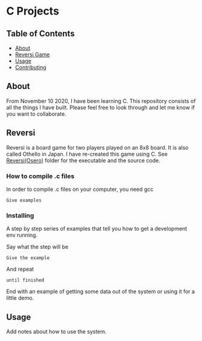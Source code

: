 # C Projects

## Table of Contents

- [About](#about)
- [Reversi Game](#reversi)
- [Usage](#usage)
- [Contributing](../CONTRIBUTING.md)

## About <a name = "about"></a>

From November 10  2020, I have been learning C. This repository consists of all the things I have built. Please feel free to look through and let me know if you want to collaborate.

## Reversi <a name = "reversi"></a>

Reversi is a board game for two players played on an 8x8 board. It is also called Othello in Japan. I have re-created this game using C. See [Reversi(Osero)](./reversi(osero)) folder for the executable and the source code. 

### How to compile .c files

In order to compile .c files on your computer, you need gcc 

```
Give examples
```

### Installing

A step by step series of examples that tell you how to get a development env running.

Say what the step will be

```
Give the example
```

And repeat

```
until finished
```

End with an example of getting some data out of the system or using it for a little demo.

## Usage <a name = "usage"></a>

Add notes about how to use the system.
